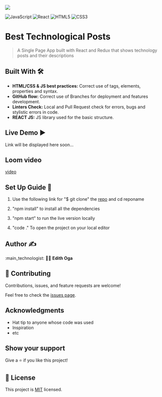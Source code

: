 ![](https://img.shields.io/badge/Microverse-blueviolet)

![JavaScript](https://img.shields.io/badge/-JavaScript-%23F7DF1C?style=flat-square&logo=javascript&logoColor=000000&labelColor=%23F7DF1C&color=%23FFCE5A)
![React](https://img.shields.io/badge/-React-61DAFB?style=flat-square&logo=react&logoColor=ffffff)
![HTML5](https://img.shields.io/badge/-HTML5-%23E44D27?style=flat-square&logo=html5&logoColor=ffffff)
![CSS3](https://img.shields.io/badge/-CSS3-%231572B6?style=flat-square&logo=css3)

# Best Technological Posts
> A Single Page App built with React and Redux that shows technology posts and their descriptions
> 
## Built With :hammer_and_wrench: 

- **HTML/CSS & JS best practices:** Correct use of tags, elements, properties and syntax.
- **GitHub flow:**  Correct use of Branches for deployment and features development.
- **Linters Check:** Local and Pull Request check for errors, bugs and stylistic errors in code.
- **REACT JS:** JS library used for the basic structure.

## Live Demo :arrow_forward:

Link will be displayed here soon...

## Loom video
[video](https://www.loom.com/share/6f0a5e3181f94cc4acaebc503d47335d)

## Set Up Guide :page_facing_up: 

1. Use the following link for "$ git clone" the [repo](https://github.com/....) and cd reponame
2. "npm install" to install all the dependencies

3. "npm start" to run the live version locally

4. "code ." To open the project on your local editor

## Author :writing_hand: 

:main_technologist:
🙆‍♀️ **Edith Oga**


## 🤝 Contributing

Contributions, issues, and feature requests are welcome!

Feel free to check the [issues page](../../issues/).

## Acknowledgments

- Hat tip to anyone whose code was used
- Inspiration
- etc


## Show your support

Give a ⭐️ if you like this project!

## 📝 License

This project is [MIT](./MIT.md) licensed.

